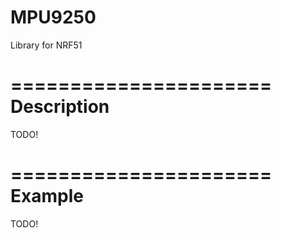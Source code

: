 # MPU9250
Library for NRF51

======================
Description
======================

TODO!

======================
Example
======================

TODO!